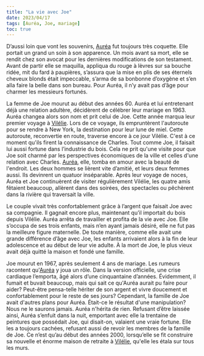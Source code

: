 ```yaml
---
title: "La vie avec Joe"
date: 2023/04/17
tags: [Auréa, Joe, mariage]
toc: true
---
```

D’aussi loin que vont les souvenirs, [Auréa](https://cgermain97.github.io/Feu-de-Foret/aur%C3%A9a/) fut toujours très coquette. Elle portait un grand un soin à son apparence. Un mois avant sa mort, elle se rendit chez son avocat pour les
dernières modifications de son testament. Avant de partir elle se maquilla, appliqua du rouge à lèvres sur sa bouche ridée, mit du fard à paupières, s’assura que la mise en plis de ses éternels cheveux blonds était impeccable, s’arma de sa bonbonne d’oxygène et s’en alla faire la belle dans son bureau. Pour Auréa, il n’y avait pas d’âge pour charmer les messieurs fortunés. 

La femme de Joe mourut au début des années 60. Auréa et lui entretenant
déjà une relation adultère, décidèrent de célébrer leur mariage en 1963. Auréa changea alors son nom et prit celui de Joe. Cette année marqua leur premier voyage à [Vilélie](https://cgermain97.github.io/Feu-de-Foret/intro/). Lors de ce voyage, ils empruntèrent l'autoroute pour se rendre à New York, la destination pour leur lune de miel. Cette autoroute, reconvertie en route, traverse encore à ce jour Vilélie. C'est à ce moment qu'ils firent la connaissance de Charles. Tout comme Joe, il faisait lui aussi fortune dans l’industrie du bois. Cela ne prit qu'une visite pour que Joe soit charmé par les perspectives économiques de la ville et celles d'une relation avec Charles. [Auréa](https://cgermain97.github.io/Feu-de-Foret/aur%C3%A9a/), elle, tomba en amour avec la beauté de l'endroit. Les deux hommes se lièrent vite d’amitié, et leurs deux femmes aussi. Ils devinrent un quatuor inséparable. Après leur voyage de noces, Auréa et Joe continuèrent de visiter régulièrement Vilélie, les quatre amis fêtaient beaucoup, allèrent dans des soirées, des spectacles ou pêchèrent dans la rivière qui traversait la ville. 

Le couple vivait très confortablement grâce à l’argent que faisait Joe avec sa compagnie. Il gagnait encore plus, maintenant qu’il
importait du bois depuis Vilélie. Auréa arrêta de travailler et profita de la vie avec Joe. Elle s’occupa de ses
trois enfants, mais n’en ayant jamais désiré, elle ne fut pas la meilleure figure maternelle. De toute manière,
comme elle avait une grande différence d’âge avec Joe, les enfants arrivaient alors à la fin de leur
adolescence et au début de leur vie adulte. À la mort de Joe, le plus vieux avait déjà quitté la maison et fondé
une famille. 

Joe mourut en 1967, après seulement 4 ans de mariage. Les rumeurs racontent qu'[Auréa](https://cgermain97.github.io/Feu-de-Foret/aur%C3%A9a/) y joua un rôle. Dans la version officielle, une crise cardiaque
l’emporta, âgé alors d’une cinquantaine d’années. Évidemment, il fumait et buvait beaucoup, mais qui sait ce qu'Auréa aurait pu faire pour aider? Peut-être pensa-telle hériter de son argent et vivre doucement et confortablement pour
le reste de ses jours? Cependant, la famille de Joe avait d'autres plans pour Auréa. Était-ce le résultat d'une manipulation? Nous ne le saurons jamais. Auréa n'hérita de rien. Refusant d’être laissée ainsi, Auréa s’enfuit dans la nuit, emportant avec elle la trentaine de peintures que possédait Joe, qui disait-on, valaient une vraie fortune. Elle les a toujours
cachées, refusant aussi de revoir les membres de la famille de Joe. Ce n’est qu’au début des années 2000, lorsqu’elle se fit construire sa nouvelle et énorme maison de retraite à [Vilélie](https://cgermain97.github.io/Feu-de-Foret/intro/), qu'elle les étala sur tous les murs. 